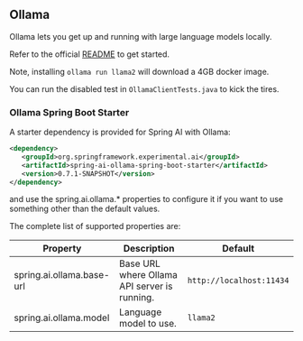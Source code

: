 ## Ollama

Ollama lets you get up and running with large language models locally.

Refer to the official [README](https://github.com/jmorganca/ollama) to get started.

Note, installing `ollama run llama2` will download a 4GB docker image.

You can run the disabled test in `OllamaClientTests.java` to kick the tires.

### Ollama Spring Boot Starter

A starter dependency is provided for Spring AI with Ollama:

```xml
<dependency>
   <groupId>org.springframework.experimental.ai</groupId>
   <artifactId>spring-ai-ollama-spring-boot-starter</artifactId>
   <version>0.7.1-SNAPSHOT</version>
</dependency>
```

and use the spring.ai.ollama.* properties to configure it if you want to use something other than the default values.

The complete list of supported properties are:

| Property    | Description | Default |
| -------- | ----- | ----- |
| spring.ai.ollama.base-url | Base URL where Ollama API server is running. | `http://localhost:11434` |
| spring.ai.ollama.model | Language model to use. | `llama2` |
